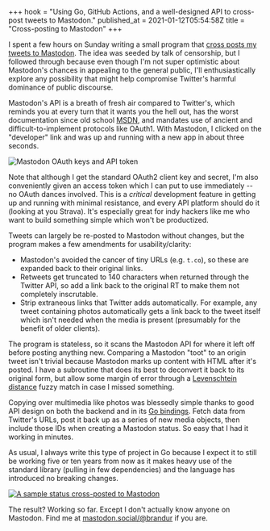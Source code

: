+++
hook = "Using Go, GitHub Actions, and a well-designed API to cross-post tweets to Mastodon."
published_at = 2021-01-12T05:54:58Z
title = "Cross-posting to Mastodon"
+++

I spent a few hours on Sunday writing a small program that [cross posts my tweets to Mastodon](https://github.com/brandur/mastodon-cross-post). The idea was seeded by talk of censorship, but I followed through because even though I'm not super optimistic about Mastodon's chances in appealing to the general public, I'll enthusiastically explore any possibility that might help compromise Twitter's harmful dominance of public discourse.

Mastodon's API is a breath of fresh air compared to Twitter's, which reminds you at every turn that it wants you the hell out, has the worst documentation since old school [MSDN](https://en.wikipedia.org/wiki/Microsoft_Developer_Network), and mandates use of ancient and difficult-to-implement protocols like OAuth1. With Mastodon, I clicked on the "developer" link and was up and running with a new app in about three seconds.

![Mastodon OAuth keys and API token](/assets/images/fragments/mastodon-cross-posting/keys.png)

Note that although I get the standard OAuth2 client key and secret, I'm also conveniently given an access token which I can put to use immediately -- no OAuth dances involved. This is a _critical_ development feature in getting up and running with minimal resistance, and every API platform should do it (looking at you Strava). It's especially great for indy hackers like me who want to build something simple which won't be productized.

Tweets can largely be re-posted to Mastodon without changes, but the program makes a few amendments for usability/clarity:

* Mastodon's avoided the cancer of tiny URLs (e.g. `t.co`), so these are expanded back to their original links.
* Retweets get truncated to 140 characters when returned through the Twitter API, so add a link back to the original RT to make them not completely inscrutable.
* Strip extraneous links that Twitter adds automatically. For example, any tweet containing photos automatically gets a link back to the tweet itself which isn't needed when the media is present (presumably for the benefit of older clients).

The program is stateless, so it scans the Mastodon API for where it left off before posting anything new. Comparing a Mastodon "toot" to an origin tweet isn't trivial because Mastodon marks up content with HTML after it's posted. I have a subroutine that does its best to deconvert it back to its original form, but allow some margin of error through a [Levenschtein distance](https://en.wikipedia.org/wiki/Levenshtein_distance) fuzzy match in case I missed something.

Copying over multimedia like photos was blessedly simple thanks to good API design on both the backend and in its [Go bindings](https://godoc.org/github.com/mattn/go-mastodon). Fetch data from Twitter's URLs, post it back up as a series of new media objects, then include those IDs when creating a Mastodon status. So easy that I had it working in minutes.

As usual, I always write this type of project in Go because I expect it to still be working five or ten years from now as it makes heavy use of the standard library (pulling in few dependencies) and the language has introduced no breaking changes.

[![A sample status cross-posted to Mastodon](/assets/images/fragments/mastodon-cross-posting/mastodon-status.jpg)](https://mastodon.social/@brandur/105538559756485068)

The result? Working so far. Except I don't actually know anyone on Mastodon. Find me at [mastodon.social/@brandur](https://mastodon.social/@brandur) if you are.
